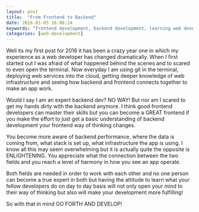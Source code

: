 ```yaml
---
layout: post
title:  "From Frontend to Backend"
date: 2016-01-05 16:08:24
keywords: "frontend development, backend development, learning web development"
categories: [web-development]
---
```

Well its my first post for 2016 it has been a crazy year one in which my experience as a web developer has changed dramatically. When I first started out I was afraid of what happened behind the scenes and to scared to even open the terminal. Now everyday I am using git in the terminal, deploying web services into the cloud, getting deeper knowledge of web infrastructure and seeing how backend and frontend connects together to make an app work.

Would I say I am an expert backend dev? NO WAY! But nor am I scared to get my hands dirty with the backend anymore. I think good frontend developers can master their skills but you can become a GREAT frontend if you make the effort to just get a basic understanding of backend development your frontend way of thinking changes.

You become more aware of backend performance, where the data is coming from, what stack is set up, what infrastructure the app is using. I know all this may seem overwhelming but it is actually quite the opposite is ENLIGHTENING. You appreciate what the connection between the two fields and you reach a level of harmony in how you see an app operate.

Both fields are needed in order to work with each other and no one person can become a true expert in both but having the attitude to learn what your fellow developers do on day to day basis will not only open your mind to their way of thinking but also will make your development more fulfilling!

So with that in mind GO FORTH AND DEVELOP!
